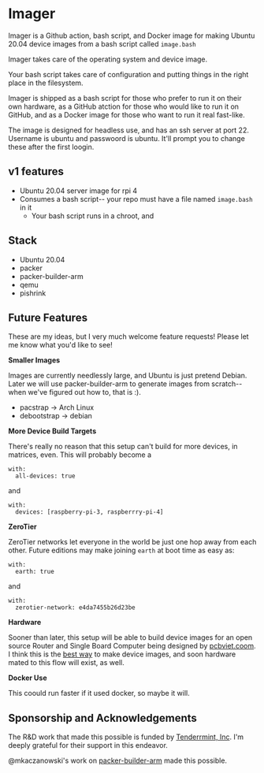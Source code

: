 # Imager

Imager is a Github action, bash script, and Docker image for making Ubuntu 20.04 device images from a bash script called `image.bash`

Imager takes care of the operating system and device image.

Your bash script takes care of configuration and putting things in the right place in the filesystem.  

Imager is shipped as a bash script for those who prefer to run it on their own hardware, as a GitHub atction for those who would like to run it on GitHub, and as a Docker image for those who want to run it real fast-like. 

The image is designed for headless use, and has an ssh server at port 22.  Username is ubuntu and passwoord is ubuntu.  It'll prompt you to change these after the first loogin.  

## v1 features

* Ubuntu 20.04 server image for rpi 4
* Consumes a bash script-- your repo must have a file named `image.bash` in it
  * Your bash script runs in a chroot, and 

## Stack

* Ubuntu 20.04
* packer
* packer-builder-arm
* qemu
* pishrink


## Future Features

These are my ideas, but I very much welcome feature requests!  Please let me know what you'd like to see!

**Smaller Images**

Images are currently needlessly large, and Ubuntu is just pretend Debian.  Later we will use packer-builder-arm to generate images from scratch-- when we've figured out how to, that is :).

* pacstrap -> Arch Linux
* debootstrap -> debian

**More Device Build Targets**

There's really no reason that this setup can't build for more devices, in matrices, even.  This will probably become a 

```
with:
  all-devices: true
```

and

```
with:
  devices: [raspberry-pi-3, raspberrry-pi-4]
```

**ZeroTier**

ZeroTier networks let everyone in the world be just one hop away from each other.  Future editions may make joining `earth` at boot time as easy as:

```
with:
  earth: true
```

and

```
with:
  zerotier-network: e4da7455b26d23be
```

**Hardware**

Sooner than later, this setup will be able to build device images for an open source Router and Single Board Computer being designed by [pcbviet.coom](https://pcbviet.com).  I think this is the [best way](https://xkcd.com/927/) to make device images, and soon hardware mated to this flow will exist, as well.  

**Docker Use**

This coould run faster if it used docker, so maybe it will. 

## Sponsorship and Acknowledgements
The R&D work that made this possible is funded by [Tenderrmint, Inc](https://tendermint.com).  I'm deeply grateful for their support in this endeavor. 

@mkaczanowski's work on [packer-builder-arm](https://github.com/mkaczanowski/packer-builder-arm) made this possible. 

